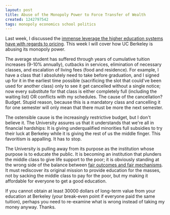 ```yaml
---
layout: post
title: Abuse of the Monopoly Power to Force Transfer of Wealth
created: 1242797542
tags: monopoly economics school politics
---
```

Last week, I discussed the [immense leverage the higher education systems have with regards to pricing](http://dailycow.org/node/511). This week I will cover how UC Berkeley is abusing its monopoly power.

The average student has suffered through years of cumulative tuition increases (9-10% annually), cutbacks in services, elimination of necessary classes, and escalation of living fees (food and residence). For example, I have a class that I absolutely need to take before graduation, and I signed up for it in the earliest time possible (sacrificing the slot that could've been used for another class) only to see it get cancelled without a single notice; now every substitute for that class is either completely full (including the waiting list) OR conflicts with my schedules. The cause of the cancellation? Budget. Stupid reason, because this is a mandatory class and cancelling it for one semester will only mean that there must be more the next semester.

The ostensible cause is the increasingly restrictive budget, but I don't believe it. The University assures us that it understands that we're all in financial hardships: It is giving underqualified minorities full subsidies to try their luck at Berkeley while it is giving the rest of us the middle finger. This favoritism is appalling. It has to stop.

The University is pulling away from its purpose as the institution whose purpose is to educate the public. It is becoming an institution that plunders the middle class to give life support to the poor; it is obviously standing at the wrong side of the balance between <a href='http://dailycow.org/node/521'>fair outcomes and fair mechanisms</a>. It must rediscover its original mission to provide education for the masses, not by sacking the middle class to pay for the poor, but my making it affordable for everyone to get a good education.

If you cannot obtain at least 30000 dollars of long-term value from your education at Berkeley (your break-even point if everyone paid the same tuition), perhaps you need to re-examine what is wrong instead of taking my money anyway. Thanks.
